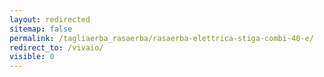 ```yaml
---
layout: redirected
sitemap: false
permalink: /tagliaerba_rasaerba/rasaerba-elettrica-stiga-combi-40-e/
redirect_to: /vivaio/
visible: 0
---
```

